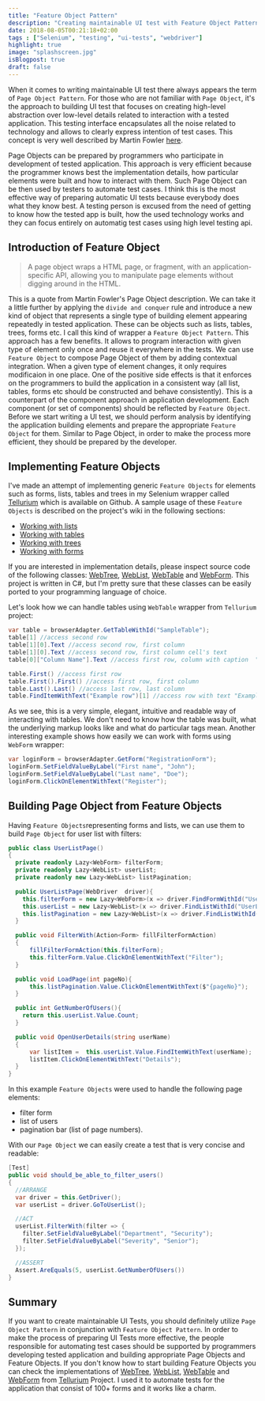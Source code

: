 ```yaml
---
title: "Feature Object Pattern"
description: "Creating maintainable UI test with Feature Object Pattern."
date: 2018-08-05T00:21:18+02:00
tags : ["Selenium", "testing", "ui-tests", "webdriver"]
highlight: true
image: "splashscreen.jpg"
isBlogpost: true
draft: false
---
```

When it comes to writing maintainable UI test there always appears the term of `Page Object Pattern`. For those who are not familiar with `Page Object`, it's the approach to building UI test that focuses on creating high-level abstraction over low-level details related to interaction with a tested application. This testing interface encapsulates all the noise related to technology and allows to clearly express intention of test cases. This concept is very well described by Martin Fowler [here](https://martinfowler.com/bliki/PageObject.html). 

Page Objects can be prepared by programmers who participate in development of tested application. This approach is very efficient because the programmer knows best the implementation details, how particular elements were built and how to interact with them. Such Page Object can be then used by testers to automate test cases. I think this is the most effective way of preparing automatic UI tests because everybody does what they know best. A testing person is excused from the need of getting to know how the tested app is built, how the used technology works and they can focus entirely on automatig test cases using high level testing api. 

## Introduction of Feature Object

> A page object wraps a HTML page, or fragment, with an application-specific API, allowing you to manipulate page elements without digging around in the HTML.

This is a quote from Martin Fowler's Page Object description. We can take it a little further by applying the `divide and conquer` rule and introduce a new kind of object that represents a single type of building element appearing repeatedly in tested application. These can be objects such as lists, tables, trees, forms etc. I call this kind of wrapper a `Feature Object Pattern`. This approach has a few benefits. It allows to program interaction with given type of element only once and reuse it everywhere in the tests. We can use `Feature Object` to compose Page Object of them by adding contextual integration. When a given type of element changes, it only requires modificaion in one place. One of the positive side effects is that it enforces on the programmers to build the application in a consistent way (all list, tables, forms etc should be constructed and behave consistently). This is a counterpart of the component approach in application development. Each component (or set of components) should be reflected by `Feature Object`. Before we start writing a UI test, we should perform analysis by identifying the application building elements and prepare the appropriate `Feature Object` for them. Similar to Page Object, in order to make the process more efficient, they should be prepared by the developer. 

## Implementing Feature Objects

I've made an attempt of implementing generic `Feature Objects` for elements such as forms, lists, tables and trees in my Selenium wrapper called [Tellurium](https://github.com/cezarypiatek/Tellurium) which is available on Github.  A sample usage of these `Feature Objects` is described on the project's wiki in the following sections:

- [Working with lists](https://github.com/cezarypiatek/Tellurium/wiki/Working-with-lists)
- [Working with tables](https://github.com/cezarypiatek/Tellurium/wiki/Working-with-tables)
- [Working with trees](https://github.com/cezarypiatek/Tellurium/wiki/Working-with-trees)
- [Working with forms](https://github.com/cezarypiatek/Tellurium/wiki/Working-with-forms)

If you are interested in implementation details, please inspect source code of the following classes: [WebTree](https://github.com/cezarypiatek/Tellurium/blob/6bd0673a04464f67ea6a41700c5d3419a9e028ce/Src/MvcPages/WebPages/WebTree.cs), [WebList](https://github.com/cezarypiatek/Tellurium/blob/4b3e8188f65d39a996621538823f876a68b8d4a3/Src/MvcPages/WebPages/WebList.cs), [WebTable](https://github.com/cezarypiatek/Tellurium/blob/4b3e8188f65d39a996621538823f876a68b8d4a3/Src/MvcPages/WebPages/WebTable.cs) and [WebForm](https://github.com/cezarypiatek/Tellurium/blob/4b3e8188f65d39a996621538823f876a68b8d4a3/Src/MvcPages/WebPages/WebForms/WebForm.cs). This project is written in C#, but I'm pretty sure that these classes can be easily ported to your programming language of choice.

Let's look how we can handle tables using `WebTable` wrapper from `Tellurium` project:

```csharp
var table = browserAdapter.GetTableWithId("SampleTable");
table[1] //access second row
table[1][0].Text //access second row, first column
table[1][0].Text //access second row, first column cell's text
table[0]["Column Name"].Text //access first row, column with caption  "Column Name" 

table.First() //access first row
table.First().First() //access first row, first column
table.Last().Last() //access last row, last column
table.FindItemWithText("Example row")[1] //access row with text "Example row", second colum
```

As we see, this is a very simple, elegant, intuitive and readable way of interacting with tables. We don't need to know how the table was built, what the underlying markup looks like and what do particular tags mean. Another interesting example shows how easily we can work with forms using `WebForm` wrapper:

```csharp
var loginForm = browserAdapter.GetForm("RegistrationForm");
loginForm.SetFieldValueByLabel("First name", "John");
loginForm.SetFieldValueByLabel("Last name", "Doe");
loginForm.ClickOnElementWithText("Register");
```

## Building Page Object from Feature Objects

Having `Feature Objects`representing forms and lists, we can use them to build `Page Object` for user list with filters:

```csharp
public class UserListPage()
{
  private readonly Lazy<WebForm> filterForm;
  private readonly Lazy<WebList> userList;
  private readonly new Lazy<WebList> listPagination;

  public UserListPage(WebDriver  driver){    
    this.filterForm = new Lazy<WebForm>(x => driver.FindFormWithId("UserFilterForm"));
    this.userList = new Lazy<WebList>(x => driver.FindListWithId("UserList"));
    this.listPagination = new Lazy<WebList>(x => driver.FindListWithId("UserListPagination"));
  }

  public void FilterWith(Action<Form> fillFilterFormAction)
  {
      fillFilterFormAction(this.filterForm);
      this.filterForm.Value.ClickOnElementWithText("Filter");
  }

  public void LoadPage(int pageNo){
      this.listPagination.Value.ClickOnElementWithText($"{pageNo}");
  }

  public int GetNumberOfUsers(){
    return this.userList.Value.Count;
  }

  public void OpenUserDetails(string userName)
  {
      var listItem =  this.userList.Value.FindItemWithText(userName);
      listItem.ClickOnElementWithText("Details");
  }
}
```

In this example `Feature Objects` were used to handle the following page elements: 

 - filter form 
 - list of users
 - pagination bar (list of page numbers). 
 

With our `Page Object` we can easily create a test that is very concise and readable:

```csharp
[Test]
public void should_be_able_to_filter_users()
{  
  //ARRANGE
  var driver = this.GetDriver();
  var userList = driver.GoToUserList();

  //ACT
  userList.FilterWith(filter => {
    filter.SetFieldValueByLabel("Department", "Security");
    filter.SetFieldValueByLabel("Severity", "Senior");
  });

  //ASSERT
  Assert.AreEquals(5, userList.GetNumberOfUsers())
}
```

## Summary
If you want to create maintainable UI Tests, you should definitely utilize `Page Object Pattern` in conjunction with `Feature Object Pattern`. In order to make the process of preparing UI Tests more effective, the people responsible for automating test cases should be supported by programmers developing tested application and building appropriate Page Objects and Feature Objects. If you don't know how to start building Feature Objects you can check the implementations of [WebTree](https://github.com/cezarypiatek/Tellurium/blob/6bd0673a04464f67ea6a41700c5d3419a9e028ce/Src/MvcPages/WebPages/WebTree.cs), [WebList](https://github.com/cezarypiatek/Tellurium/blob/4b3e8188f65d39a996621538823f876a68b8d4a3/Src/MvcPages/WebPages/WebList.cs), [WebTable](https://github.com/cezarypiatek/Tellurium/blob/4b3e8188f65d39a996621538823f876a68b8d4a3/Src/MvcPages/WebPages/WebTable.cs) and [WebForm](https://github.com/cezarypiatek/Tellurium/blob/4b3e8188f65d39a996621538823f876a68b8d4a3/Src/MvcPages/WebPages/WebForms/WebForm.cs) from [Tellurium](https://github.com/cezarypiatek/Tellurium) Project. I used it to automate tests for the application that consist of 100+ forms and it works like a charm.